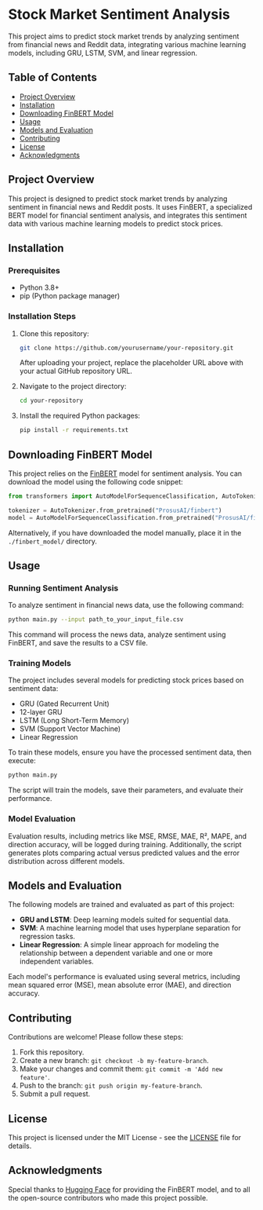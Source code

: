# Stock Market Sentiment Analysis

This project aims to predict stock market trends by analyzing sentiment from financial news and Reddit data, integrating various machine learning models, including GRU, LSTM, SVM, and linear regression.

## Table of Contents
- [Project Overview](#project-overview)
- [Installation](#installation)
- [Downloading FinBERT Model](#downloading-finbert-model)
- [Usage](#usage)
- [Models and Evaluation](#models-and-evaluation)
- [Contributing](#contributing)
- [License](#license)
- [Acknowledgments](#acknowledgments)

## Project Overview

This project is designed to predict stock market trends by analyzing sentiment in financial news and Reddit posts. It uses FinBERT, a specialized BERT model for financial sentiment analysis, and integrates this sentiment data with various machine learning models to predict stock prices.

## Installation

### Prerequisites
- Python 3.8+
- pip (Python package manager)

### Installation Steps

1. Clone this repository:
   ```bash
   git clone https://github.com/yourusername/your-repository.git
   ```
   After uploading your project, replace the placeholder URL above with your actual GitHub repository URL.

2. Navigate to the project directory:
   ```bash
   cd your-repository
   ```

3. Install the required Python packages:
   ```bash
   pip install -r requirements.txt
   ```

## Downloading FinBERT Model

This project relies on the [FinBERT](https://huggingface.co/ProsusAI/finbert) model for sentiment analysis. You can download the model using the following code snippet:

```python
from transformers import AutoModelForSequenceClassification, AutoTokenizer

tokenizer = AutoTokenizer.from_pretrained("ProsusAI/finbert")
model = AutoModelForSequenceClassification.from_pretrained("ProsusAI/finbert")
```

Alternatively, if you have downloaded the model manually, place it in the `./finbert_model/` directory.

## Usage

### Running Sentiment Analysis

To analyze sentiment in financial news data, use the following command:

```bash
python main.py --input path_to_your_input_file.csv
```

This command will process the news data, analyze sentiment using FinBERT, and save the results to a CSV file.

### Training Models

The project includes several models for predicting stock prices based on sentiment data:

- GRU (Gated Recurrent Unit)
- 12-layer GRU
- LSTM (Long Short-Term Memory)
- SVM (Support Vector Machine)
- Linear Regression

To train these models, ensure you have the processed sentiment data, then execute:

```bash
python main.py
```

The script will train the models, save their parameters, and evaluate their performance.

### Model Evaluation

Evaluation results, including metrics like MSE, RMSE, MAE, R², MAPE, and direction accuracy, will be logged during training. Additionally, the script generates plots comparing actual versus predicted values and the error distribution across different models.

## Models and Evaluation

The following models are trained and evaluated as part of this project:

- **GRU and LSTM**: Deep learning models suited for sequential data.
- **SVM**: A machine learning model that uses hyperplane separation for regression tasks.
- **Linear Regression**: A simple linear approach for modeling the relationship between a dependent variable and one or more independent variables.

Each model's performance is evaluated using several metrics, including mean squared error (MSE), mean absolute error (MAE), and direction accuracy.

## Contributing

Contributions are welcome! Please follow these steps:

1. Fork this repository.
2. Create a new branch: `git checkout -b my-feature-branch`.
3. Make your changes and commit them: `git commit -m 'Add new feature'`.
4. Push to the branch: `git push origin my-feature-branch`.
5. Submit a pull request.

## License

This project is licensed under the MIT License - see the [LICENSE](LICENSE) file for details.

## Acknowledgments

Special thanks to [Hugging Face](https://huggingface.co/) for providing the FinBERT model, and to all the open-source contributors who made this project possible.
